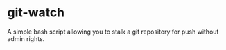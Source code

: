 git-watch
=========

A simple bash script allowing you to stalk a git repository for push without admin rights.
